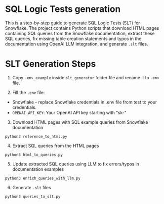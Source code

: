 # SQL Logic Tests generation
This is a step-by-step guide to generate SQL Logic Tests (SLT) for Snowflake.
The project contains Python scripts that download HTML pages containing SQL queries from the
Snowflake documentation, extract these SQL queries, fix missing table creation statements
and typos in the documentation using OpenAI LLM integration, and generate `.slt` files.

# SLT Generation Steps
1. Copy `.env_example` inside `slt_generator` folder file and rename it to `.env` file.


2.  Fill the `.env` file:


   -  Snowflake - replace Snowflake credentials in .env file from test to your credentials.
   - `OPENAI_API_KEY`: Your OpenAI API key starting with "sk-"


3. Download HTML pages with SQL example queries from Snowflake documentation
```
python3 reference_to_html.py
```
4. Extract SQL queries from the HTML pages
```
python3 html_to_queries.py
```
5. Update extracted SQL queries using LLM to fix errors/typos in documentation examples
```
python3 enrich_queries_with_llm.py
```
6. Generate `.slt` files
```
python3 queries_to_slt.py
```
